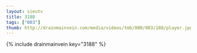```yaml
--- 
layout: sieutv
title: 3188
tags: ["003"]
thumb: http://drainmainvein.com/media/videos/tmb/000/003/188/player.jpg
---
```

{% include drainmainvein key="3188" %} 
